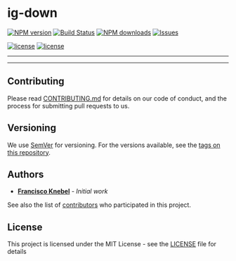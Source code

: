 # ig-down

[![NPM version](https://badge.fury.io/js/ig-down.svg)](https://www.npmjs.com/package/ig-down)
[![Build Status](https://travis-ci.org/FranciscoKnebel/ig-down.svg?branch=master)](https://travis-ci.org/FranciscoKnebel/ig-down)
[![NPM downloads](https://img.shields.io/npm/dt/ig-down.svg?style=flat-square)](https://www.npmjs.com/package/ig-down)
[![Issues](https://img.shields.io/github/issues-raw/FranciscoKnebel/ig-down.svg?style=flat-square)](https://github.com/FranciscoKnebel/ig-down/issues)

[![license](https://img.shields.io/badge/GitHub-Repository-green.svg?style=flat-square)](https://github.com/FranciscoKnebel/ig-down/)
[![license](https://img.shields.io/github/license/FranciscoKnebel/ig-down.svg?style=flat-square)](https://github.com/FranciscoKnebel/ig-down/blob/master/LICENSE)

---


---

## Contributing

Please read [CONTRIBUTING.md](CONTRIBUTING.md) for details on our code of conduct, and the process for submitting pull requests to us.

## Versioning

We use [SemVer](http://semver.org/) for versioning. For the versions available, see the [tags on this repository](https://github.com/FranciscoKnebel/ig-down/tags).

## Authors

* [**Francisco Knebel**](https://github.com/FranciscoKnebel) - *Initial work*

See also the list of [contributors](https://github.com/FranciscoKnebel/ig-down/contributors) who participated in this project.

## License

This project is licensed under the MIT License - see the [LICENSE](LICENSE.md) file for details
